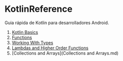 # KotlinReference
Guia rápida  de Kotlin para desarrolladores Android.
<br>
1. [Kotlin Basics](https://github.com/swlozano/KotlinReference/blob/5a274587ddd5878d8132bda8e6c495e070ff49e3/Kotlin%20Basics.md) 
2. [Functions](https://github.com/swlozano/KotlinReference/blob/main/Functions.md)
3. [Working With Types](https://github.com/swlozano/KotlinReference/blob/7d6ffbb3d2359cbed9cc4b06b5f9873a0fbd06b1/Working%20with%20Types.md)
4. [Lambdas and Higher Order Functions](https://github.com/swlozano/KotlinReference/blob/7d6ffbb3d2359cbed9cc4b06b5f9873a0fbd06b1/Lambdas%20and%20Higher%20Order%20Functions.md)
5. [Collections and Arrays](Collections and Arrays.md)
